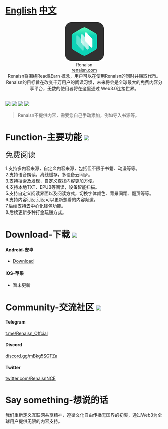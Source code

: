 # [English](English.md) [中文](README.md)



<div align="center">
<img width="125" height="125" src="https://raw.githubusercontent.com/RenaisnNce/Renaisn_Android/main/app/src/main/res/drawable/logo.png"/>  
<br>
Renaisn
<br>
<a href="https://renaisn.com/" target="_blank">renaisn.com</a> 
<br>
Renaisn将围绕Read&Earn 概念，用户可以在使用Renaisn的同时并赚取代币。Renaisn的目标旨在改变千万用户的阅读习惯，未来将会是全球最⼤的免费内容分享平台，⽆数的使用者将在这⾥通过 Web3.0连接世界。
</div>
<br>

[![](https://img.shields.io/badge/-Contents:-696969.svg)](#contents) [![](https://img.shields.io/badge/-Function-F5F5F5.svg)](#Function-主要功能-) [![](https://img.shields.io/badge/-Download-F5F5F5.svg)](#Download-下载-) [![](https://img.shields.io/badge/-Community-F5F5F5.svg)](#Community-交流社区-) 

>Renaisn不提供内容，需要您自己手动添加，例如导入书源等。

# Function-主要功能 [![](https://img.shields.io/badge/-Function-F5F5F5.svg)](#Function-主要功能-)
<div>
   <font size=5>免费阅读</font>
   </div>
   <br>
1.支持多内容来源，自定义内容来源，包括但不限于书籍、动漫等等。<br>
2.支持语音朗读，离线缓存，多设备云同步。<br>
3.支持搜索及发现，自定义查找内容更加方便。<br>
4.支持本地TXT、EPUB等阅读，设备智能扫描。<br>
5.支持自定义阅读界面以及阅读方式，切换字体颜色、背景间距、翻页等等。<br>
6.支持内容订阅,订阅可以更新想看的内容频道。<br>
7.后续支持去中心化钱包功能。<br>
8.后续更新多种打金玩赚方式。<br>


# Download-下载 [![](https://img.shields.io/badge/-Download-F5F5F5.svg)](#Download-下载-)
#### Android-安卓 
* [Download](https://renaisn.com/#/download)


#### IOS-苹果
* 暂未更新 



# Community-交流社区 [![](https://img.shields.io/badge/-Community-F5F5F5.svg)](#Community-交流社区-)

#### Telegram
<a href="https://t.me/Renaisn_Offcial" target="_blank">t.me/Renaisn_Offcial</a> 

#### Discord
<a href="https://discord.gg/mBkg5SGTZa" target="_blank">discord.gg/mBkg5SGTZa</a> 

#### Twitter

<a href="https://twitter.com/RenaisnNCE" target="_blank">twitter.com/RenaisnNCE</a> 





# Say something-想说的话

我们重新定义互联网共享精神，遵循文化自由传播无国界的初衷，通过Web3为全球用户提供无限的内容支持。
